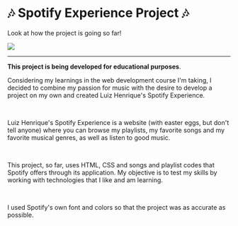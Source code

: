 <h1>
  🎶 Spotify Experience Project 🎶
</h1>
<p>
  Look at how the project is going so far!
</p>
 <img src="https://github.com/LuizHeenriquee/projeto-spotify/assets/127858741/d44316b8-4c18-4cb7-b8ec-1affc22b8e88">
 <hr>
 <p>
   <strong>This project is being developed for educational purposes</strong>.
 </p>
 <p>
   Considering my learnings in the web development course I'm taking, I decided to combine my passion for music with the desire to develop a project on my own and created Luiz Henrique's Spotify Experience.
 </p>
 
 <br>

<p>
  Luiz Henrique's Spotify Experience is a website (with easter eggs, but don't tell anyone) where you can browse my playlists, my favorite songs and my favorite musical genres, as well as listen to good music.
</p>
 
 <br>
 
 <p>
   This project, so far, uses HTML, CSS and songs and playlist codes that Spotify offers through its application. My objective is to test my skills by working with technologies that I like and am learning.
 </p>

 <br>

 <p>
   I used Spotify's own font and colors so that the project was as accurate as possible.
 </p>
